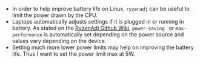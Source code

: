 - In order to help improve battery life on Linux, `ryzenadj` can be useful to limit the power drawn by the CPU.
- Laptops automatically adjusts settings if it is plugged in or running in battery. As stated on the [RyzenAdj Github Wiki](https://github.com/FlyGoat/RyzenAdj/wiki/Renoir-Tuning-Guide), `power-saving ` or `max-performance` is automatically set depending on the power source and values vary depending on the device.
- Setting much more lower power limits may help on improving the battery life. Thus I want to set the power limit max at 5W.